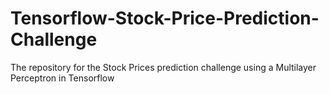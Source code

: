 # Tensorflow-Stock-Price-Prediction-Challenge
The repository for the Stock Prices prediction challenge using a Multilayer Perceptron in Tensorflow
